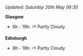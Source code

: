 *Updated: Saturday 20th May 06:30*

**Glasgow**

* 8h - 19h: :partly_sunny: Partly Cloudy

**Edinburgh**

* 8h - 19h: :partly_sunny: Partly Cloudy
